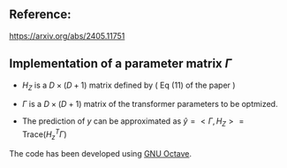 ## Reference:

 https://arxiv.org/abs/2405.11751


## Implementation of a parameter matrix $\Gamma$ 

* $H_Z$ is a $D \times (D+1)$ matrix defined by ( Eq (11) of the paper )

* $\Gamma$ is a $D \times (D+1)$ matrix of the transformer parameters to be optmized.

* The prediction of $y$ can be approximated as $\hat{y} = < \Gamma, H_Z> = \mbox{Trace}( H_z^T \Gamma )$


The code has been developed using [GNU Octave](https://octave.org).